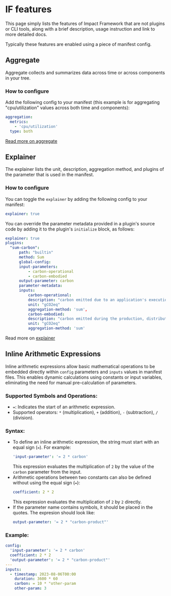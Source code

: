 # IF features

This page simply lists the features of Impact Framework that are not plugins or CLI tools, along with a brief description, usage instruction and link to more detailed docs.

Typically these features are enabled using a piece of manifest config.

## Aggregate

Aggregate collects and summarizes data across time or across components in your tree.

### How to configure

Add the following config to your manifest (this example is for aggregating "cpu/utilization" values across both time and components):

```yaml
aggregation:
  metrics:
    - 'cpu/utilization'
  type: both
```

[Read more on aggregate](../major-concepts/aggregation.md)

## Explainer

The explainer lists the unit, description, aggregation method, and plugins of the parameter that is used in the manifest.

### How to configure

You can toggle the `explainer` by adding the following config to your manifest:

```yaml
explainer: true
```

You can override the parameter metadata provided in a plugin's source code by adding it to the plugin's `initialize` block, as follows:

```yaml
explainer: true
plugins:
  "sum-carbon":
      path: "builtin"
      method: Sum
      global-config:
      input-parameters:
          - carbon-operational
          - carbon-embodied
      output-parameter: carbon
      parameter-metadata:
      inputs:
          carbon-operational:
          description: "carbon emitted due to an application's execution"
          unit: "gCO2eq"
          aggregation-method: 'sum',
          carbon-embodied:
          description: "carbon emitted during the production, distribution and disposal of a hardware component, scaled by the fraction of the component's lifespan being allocated to the application under investigation"
          unit: "gCO2eq"
          aggregation-method: 'sum'
```

Read more on [explainer](../users/how-to-use-the-explain-feature.md)

## Inline Arithmetic Expressions

Inline arithmetic expressions allow basic mathematical operations to be embedded directly within `config` parameters and `inputs` values in manifest files. This enables dynamic calculations using constants or input variables, eliminating the need for manual pre-calculation of parameters.

### Supported Symbols and Operations:

- `=`: Indicates the start of an arithmetic expression.
- Supported operators: `*` (multiplication), `+` (addition), `-` (subtraction), `/` (division).

### Syntax:

- To define an inline arithmetic expression, the string must start with an equal sign (`=`). For example:
  ```yaml
  'input-parameter': '= 2 * carbon'
  ```
  This expression evaluates the multiplication of `2` by the value of the `carbon` parameter from the input.
- Arithmetic operations between two constants can also be defined without using the equal sign (`=`):
  ```yaml
  coefficient: 2 * 2
  ```
  This expression evaluates the multiplication of `2` by `2` directly.
- If the parameter name contains symbols, it should be placed in the quotes. The expresion should look like:
  ```yaml
  output-parameter: '= 2 * "carbon-product"'
  ```

### Example:

```yaml
config:
  'input-parameter': '= 2 * carbon'
  coefficient: 2 * 2
  'output-parameter': '= 2 * "carbon-product"'
---
inputs:
  - timestamp: 2023-08-06T00:00
    duration: 3600 * 60
    carbon: = 10 * "other-param
    other-param: 3
```
